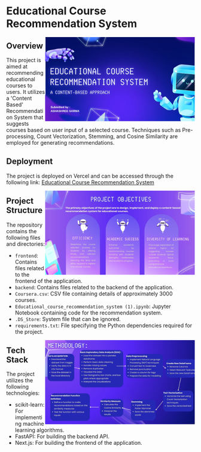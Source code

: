 # Educational Course Recommendation System

<img align="right" alt="Coding" width="400" src="1.jpg">




## Overview
This project is aimed at recommending educational courses to users. It utilizes a 'Content Based' Recommendation System that suggests courses based on user input of a selected course. Techniques such as Pre-processing, Count Vectorization, Stemming, and Cosine Similarity are employed for generating recommendations.

## Deployment
The project is deployed on Vercel and can be accessed through the following link: [Educational Course Recommendation System](https://educational-course-recommendation-system.vercel.app/)

<img align="right" alt="Coding" width="400" src="4.jpg">

## Project Structure
The repository contains the following files and directories:
- `frontend`: Contains files related to the frontend of the application.
- `backend`: Contains files related to the backend of the application.
- `Coursera.csv`: CSV file containing details of approximately 3000 courses.
- `Educational_course_recommendation_system (1).ipynb`: Jupyter Notebook containing code for the recommendation system.
- `.DS_Store`: System file that can be ignored.
- `requirements.txt`: File specifying the Python dependencies required for the project.
<img align="right" alt="Coding" width="400" src="8.jpg">

## Tech Stack
The project utilizes the following technologies:
- scikit-learn: For implementing machine learning algorithms.
- FastAPI: For building the backend API.
- Next.js: For building the frontend of the application.

